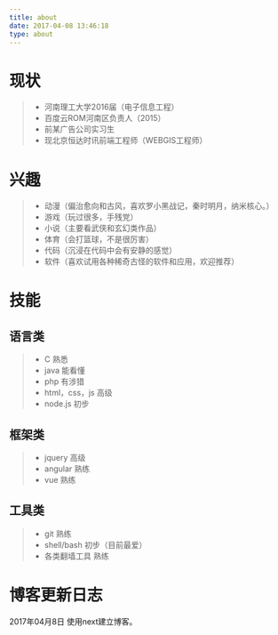 ```yaml
---
title: about
date: 2017-04-08 13:46:18
type: about
---
```


# 现状

> * 河南理工大学2016届（电子信息工程）
> * 百度云ROM河南区负责人（2015）
> * 前某广告公司实习生
> * 现北京恒达时讯前端工程师（WEBGIS工程师）

# 兴趣

> * 动漫（偏治愈向和古风，喜欢罗小黑战记，秦时明月，纳米核心。）
> * 游戏（玩过很多，手残党）
> * 小说（主要看武侠和玄幻类作品）
> * 体育（会打篮球，不是很厉害）
> * 代码（沉浸在代码中会有安静的感觉）
> * 软件（喜欢试用各种稀奇古怪的软件和应用，欢迎推荐）

# 技能

## 语言类
> * C 熟悉
> * java 能看懂
> * php 有涉猎
> * html，css，js 高级
> * node.js 初步

## 框架类
> * jquery 高级
> * angular 熟练
> * vue 熟练

## 工具类
> * git 熟练
> * shell/bash 初步（目前最爱）
> * 各类翻墙工具 熟练

# 博客更新日志

2017年04月8日 使用next建立博客。